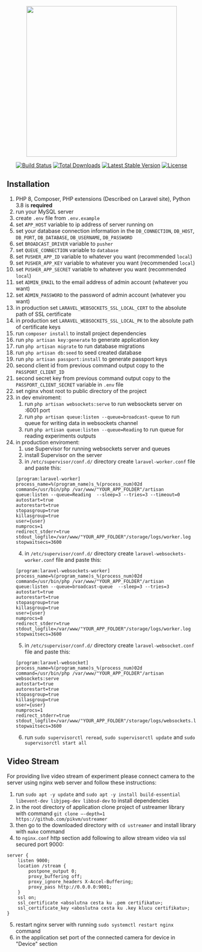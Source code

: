 <p align="center"><a href="https://laravel.com" target="_blank"><img src="https://raw.githubusercontent.com/laravel/art/master/logo-lockup/5%20SVG/2%20CMYK/1%20Full%20Color/laravel-logolockup-cmyk-red.svg" width="400"></a></p>

<p align="center">
<a href="https://travis-ci.org/laravel/framework"><img src="https://travis-ci.org/laravel/framework.svg" alt="Build Status"></a>
<a href="https://packagist.org/packages/laravel/framework"><img src="https://img.shields.io/packagist/dt/laravel/framework" alt="Total Downloads"></a>
<a href="https://packagist.org/packages/laravel/framework"><img src="https://img.shields.io/packagist/v/laravel/framework" alt="Latest Stable Version"></a>
<a href="https://packagist.org/packages/laravel/framework"><img src="https://img.shields.io/packagist/l/laravel/framework" alt="License"></a>
</p>

## Installation

1. PHP 8, Composer, PHP extensions (Described on Laravel site), Python 3.8 is **required**
2. run your MySQL server
3. create ```.env``` file from ```.env.example```
4. set ```APP_HOST``` variable to ip address of server running on
5. set your database connection information in the ```DB_CONNECTION```, ```DB_HOST```, ```DB_PORT```, ```DB_DATABASE```, ```DB_USERNAME```, ```DB_PASSWORD```
6. set ```BROADCAST_DRIVER``` variable to ```pusher```
7. set ```QUEUE_CONNECTION``` variable to ```database```
8. set ```PUSHER_APP_ID``` variable to whatever you want (recommended ```local```)
9. set ```PUSHER_APP_KEY``` variable to whatever you want (recommended ```local```)
10. set ```PUSHER_APP_SECRET``` variable to whatever you want (recommended ```local```)
11. set ```ADMIN_EMAIL``` to the email address of admin account (whatever you want)
12. set ```ADMIN_PASSWORD``` to the password of admin account (whatever you want)
13. in production set ```LARAVEL_WEBSOCKETS_SSL_LOCAL_CERT``` to the absolute path of SSL certificate
14. in production set ```LARAVEL_WEBSOCKETS_SSL_LOCAL_PK``` to the absolute path of certificate keys
15. run ```composer install``` to install project dependencies
16. run ```php artisan key:generate``` to generate application key
17. run ```php artisan migrate``` to run database migrations
18. run ```php artisan db:seed``` to seed created database
19. run ```php artisan passport:install``` to generate passport keys
20. second client id from previous command output copy to the ```PASSPORT_CLIENT_ID``` 
21. second secret key from previous command output copy to the ```PASSPORT_CLIENT_SECRET``` variable in ```.env``` file
22. set nginx vhost root to public directory of the project
23. in dev enviroment:
    1. run ```php artisan websockets:serve``` to run websockets server on :6001 port
    2. run ```php artisan queue:listen --queue=broadcast-queue``` to run queue for writing data in websockets channel
    3. run ```php artisan queue:listen --queue=Reading``` to run queue for reading experiments outputs
24. in production enviroment:
    1. use Supervisor for running websockets server and queues
    2. install Supervisor on the server
    3. in ```/etc/supervisor/conf.d/``` directory create ```laravel-worker.conf``` file and paste this:
    ```
    [program:laravel-worker]
    process_name=%(program_name)s_%(process_num)02d
    command=/usr/bin/php /var/www/"YOUR_APP_FOLDER"/artisan queue:listen --queue=Reading  --sleep=3 --tries=3 --timeout=0
    autostart=true
    autorestart=true
    stopasgroup=true
    killasgroup=true
    user={user}
    numprocs=1
    redirect_stderr=true
    stdout_logfile=/var/www/"YOUR_APP_FOLDER"/storage/logs/worker.log
    stopwaitsecs=3600
    ```
    4. in ```/etc/supervisor/conf.d/``` directory create ```laravel-websockets-worker.conf``` file and paste this:
    ```
    [program:laravel-websockets-worker]
    process_name=%(program_name)s_%(process_num)02d
    command=/usr/bin/php /var/www/"YOUR_APP_FOLDER"/artisan queue:listen --queue=broadcast-queue  --sleep=3 --tries=3
    autostart=true
    autorestart=true
    stopasgroup=true
    killasgroup=true
    user={user}
    numprocs=8
    redirect_stderr=true
    stdout_logfile=/var/www/"YOUR_APP_FOLDER"/storage/logs/worker.log
    stopwaitsecs=3600
    ```
    5. in ```/etc/supervisor/conf.d/``` directory create ```laravel-websocket.conf``` file and paste this:
    ```
    [program:laravel-websocket]
    process_name=%(program_name)s_%(process_num)02d
    command=/usr/bin/php /var/www/"YOUR_APP_FOLDER"/artisan websockets:serve
    autostart=true
    autorestart=true
    stopasgroup=true
    killasgroup=true
    user={user}
    numprocs=1
    redirect_stderr=true
    stdout_logfile=/var/www/"YOUR_APP_FOLDER"/storage/logs/websockets.log
    stopwaitsecs=3600
    ```
    6. run ```sudo supervisorctl reread```, ```sudo supervisorctl update``` and ```sudo supervisorctl
       start all```

## Video Stream

For providing live video stream of experiment please connect camera to the server using nginx web server and follow these instructions:
1. run ```sudo apt -y update``` and ```sudo apt -y install build-essential libevent-dev libjpeg-dev libbsd-dev``` to install dependencies
2. in the root directory of application clone project of ustreamer library with command ```git clone –-depth=1 https://github.com/pikvm/ustreamer```
3. then go to the downloaded directory with ```cd ustreamer``` and install library with ```make``` command
4. to `nginx.conf` http section add following to allow stream video via ssl secured port 9000:
```
server {
    listen 9000;
    location /stream {
        postpone_output 0;
        proxy_buffering off;
        proxy_ignore_headers X-Accel-Buffering;
        proxy_pass http://0.0.0.0:9001;
    }
    ssl on;
    ssl_certificate <absolutna cesta ku .pem certifikatu>;
    ssl_certificate_key <aboslutna cesta ku .key klucu certifikatu>;
} 
```
5. restart nginx server with running ```sudo systemctl restart nginx``` command
6. in the application set port of the connected camera for device in "Device" section
